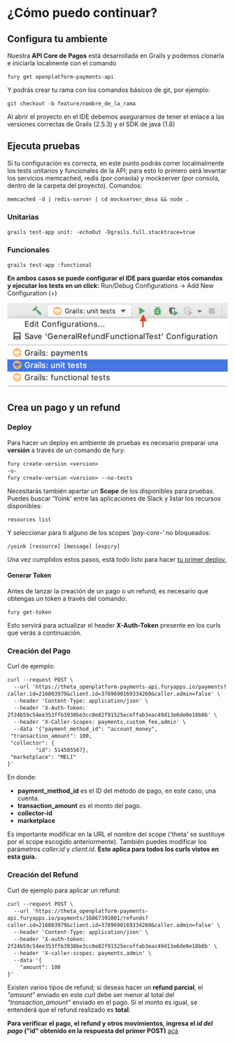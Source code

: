 # ¿Cómo puedo continuar? #

## Configura tu ambiente ##

Nuestra **API Core de Pagos** está desarrollada en Grails y podemos clonarla e iniciarla localmente con el comando
~~~
fury get openplatform-payments-api
~~~

Y podrás crear tu rama con los comandos básicos de git, por ejemplo:

~~~
git checkout -b feature/nombre_de_la_rama
~~~


Al abrir el proyecto en el IDE debemos asegurarnos de tener el enlace a las versiones correctas de Grails (2.5.3) y el SDK de java (1.8)

## Ejecuta pruebas ##
Si tu configuración es correcta, en este punto podrás correr localmalmente los tests unitarios y funcionales de la API; para esto lo primero será levantar los servicios memcached, redis (por consola) y mockserver (por consola, dentro de la carpeta del proyecto). Comandos:

~~~
memcached -d | redis-server | cd mockserver_desa && node .
~~~

### Unitarias ###
~~~
grails test-app unit: -echoOut -Dgrails.full.stacktrace=true
~~~

### Funcionales ###
~~~
grails test-app :functional
~~~

**En ambos casos se puede configurar el IDE para guardar etos comandos y ejecutar los tests en un click:** Run/Debug Configurations -> Add New Configuration (+)

![unit](../../img/select-run.png)

## Crea un pago y un refund ##

### Deploy ###

Para hacer un deploy en ambiente de pruebas es necesario preparar una **versión** a través de un comando de fury:
~~~
fury create-version <version> 
-o-
fury create-version <version> --no-tests
~~~

Necesitarás también apartar un **Scope** de los disponibles para pruebas. Puedes buscar 'Yoink' entre las aplicaciones de Slack y listar los recursos disponibles:
~~~
resources list
~~~
Y seleccionar para ti alguno de los scopes *'pay-core-'* no bloqueados:
~~~
/yoink [resource] [message] [expiry]
~~~

Una vez cumplidos estos pasos, está todo listo para hacer [tu primer deploy.](https://furydocs.io/docs/2.0.64/guide/#/lang-es/fury/deploy)

#### Generar Token ####
Antes de lanzar la creación de un pago o un refund, es necesario que obtengas un token a través del comando:

~~~
fury get-token
~~~

Esto servirá para actualizar el header **X-Auth-Token** presente en los curls que verás a continuación.

### Creación del Pago ###

Curl de ejemplo:

~~~
curl --request POST \
  --url 'https://theta_openplatform-payments-api.furyapps.io/payments?caller.id=216803979&client.id=3789690169334260&caller.admin=false' \
  --header 'Content-Type: application/json' \
  --header 'X-Auth-Token: 2f24b59c54ee353ffb3938be3cc0e82f91525eceffab3eac49d13e6de0e18b0b' \
  --header 'X-Caller-Scopes: payments,custom_fee,admin' \
  --data '{"payment_method_id": "account_money", 
 "transaction_amount": 100, 
 "collector": {
	     "id": 514505567}, 
 "marketplace": "MELI"
}'
~~~

En donde:
- **payment_method_id** es el ID del método de pago, en este caso, una cuenta.
- **transaction_amount** es el monto del pago.
- **collector-id**
- **marketplace**

Es importante modificar en la URL el nombre del scope ('theta' se sustituye por el scope escogido anteriormente). También puedes modificar los parámetros *caller.id* y *client.id*. **Esto aplica para todos los curls vistos en esta guía.**


### Creación del Refund ###

Curl de ejemplo para aplicar un refund:

~~~
curl --request POST \
  --url 'https://theta_openplatform-payments-api.furyapps.io/payments/16867391001/refunds?caller.id=216803979&client.id=3789690169334260&caller.admin=false' \
  --header 'Content-Type: application/json' \
  --header 'X-auth-token: 2f24b59c54ee353ffb3938be3cc0e82f91525eceffab3eac49d13e6de0e18b0b' \
  --header 'X-caller-scopes: payments,admin' \
  --data '{
    "amount": 100
}'
~~~

Existen varios tipos de refund; si deseas hacer un **refund parcial**, el *"amount"* enviado en este curl debe ser menor al total del *"transaction_amount"* enviado en el pago. Si el monto es igual, se entenderá que el refund realizado es **total**.

**Para verificar el pago, el refund y otros movimientos, ingresa el *id del pago* ("id" obtenido en la respuesta del primer POST)** [acá](https://payments.adminml.com/payment/)
